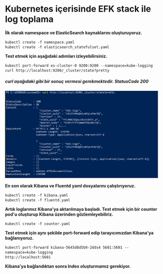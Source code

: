 # Kubernetes içerisinde EFK stack ile log toplama
**İlk olarak namespace ve ElasticSearch kaynaklarını oluşturuyoruz.**

    kubectl create -f namespace.yaml
    kubectl create -f elasticsearch_statefulset.yaml

**Test etmek için aşağıdaki adımları izleyebilirsiniz.** 

    kubectl port-forward es-cluster-0 9200:9200 --namespace=kube-logging
    curl http://localhost:9200/_cluster/state?pretty
##### *curl aşağıdaki gibi bir sonuç vermesi gerekmektedir. StatusCode 200*
![enter image description here](images/elasticsearch.PNG)

**En son olarak Kibana ve Fluentd yaml dosyalarını çalıştırıyoruz.**

    kubectl create -f kibana.yaml
    kubectl create -f fluentd.yaml
    
**Artık loglarımız Kibana'ya aktarılmaya başladı. Test etmek için bir counter pod'u oluşturup Kibana üzerinden gözlemleyebiliriz.**

    kubectl create -f counter.yaml

**Test etmek için aynı şekilde port-forward edip tarayıcımızdan Kibana'ya bağlanıyoruz.**

    kubectl port-forward kibana-5645d8d5b9-2dds4 5601:5601 --namespace=kube-logging
    http://localhost:5601

**Kibana'ya bağlandıktan sonra Index oluşturmamız gerekiyor.**

